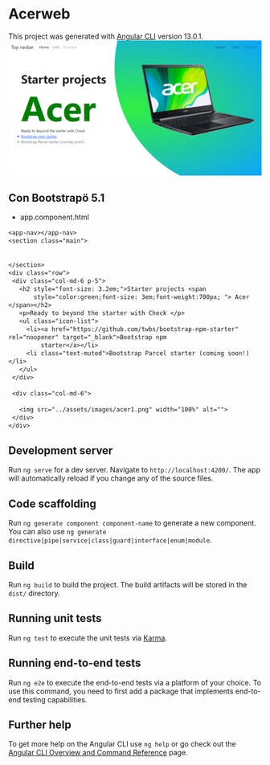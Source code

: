 # Acerweb

This project was generated with [Angular CLI](https://github.com/angular/angular-cli) version 13.0.1.
![images](clip-path.png)
## Con Bootstrapö 5.1 
* app.component.html
 ```
<app-nav></app-nav>
<section class="main">


</section>
<div class="row">
  <div class="col-md-6 p-5">
    <h2 style="font-size: 3.2em;">Starter projects <span
        style="color:green;font-size: 3em;font-weight:700px; "> Acer </span></h2>
    <p>Ready to beyond the starter with Check </p>
    <ul class="icon-list">
      <li><a href="https://github.com/twbs/bootstrap-npm-starter" rel="noopener" target="_blank">Bootstrap npm
          starter</a></li>
      <li class="text-muted">Bootstrap Parcel starter (coming soon!)</li>
    </ul>
  </div>

  <div class="col-md-6">

    <img src="../assets/images/acer1.png" width="100%" alt="">
  </div>
</div>
 ```
## Development server

Run `ng serve` for a dev server. Navigate to `http://localhost:4200/`. The app will automatically reload if you change any of the source files.

## Code scaffolding

Run `ng generate component component-name` to generate a new component. You can also use `ng generate directive|pipe|service|class|guard|interface|enum|module`.

## Build

Run `ng build` to build the project. The build artifacts will be stored in the `dist/` directory.

## Running unit tests

Run `ng test` to execute the unit tests via [Karma](https://karma-runner.github.io).

## Running end-to-end tests

Run `ng e2e` to execute the end-to-end tests via a platform of your choice. To use this command, you need to first add a package that implements end-to-end testing capabilities.

## Further help

To get more help on the Angular CLI use `ng help` or go check out the [Angular CLI Overview and Command Reference](https://angular.io/cli) page.
